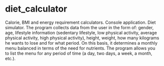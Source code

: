 # diet_calculator
Calorie, BMI and energy requirement calculators.
Console application. Diet simulator. 
The program collects data from the user in the form of: gender, age, lifestyle information (sedentary lifestyle, low physical activity, average physical activity, high physical activity), height, weight, how many kilograms he wants to lose and for what period.
On this basis, it determines a monthly menu balanced in terms of the need for nutrients. 
The program allows you to list the menu for any period of time (a day, two days, a week, a month, etc.).
